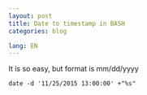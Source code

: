 ```yaml
---
layout: post
title: Date to timestamp in BASH
categories: blog

lang: EN
---
```


It is so easy, but format is mm/dd/yyyy

    date -d '11/25/2015 13:00:00' +"%s"

